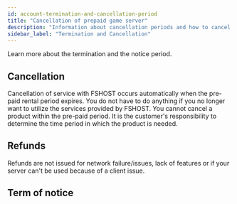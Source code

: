 ```yaml
---
id: account-termination-and-cancellation-period
title: "Cancellation of prepaid game server"
description: "Information about cancellation periods and how to cancel a prepaid server at FSHOST"
sidebar_label: "Termination and Cancellation"
---
```


Learn more about the termination and the notice period.

## Cancellation

Cancellation of service with FSHOST occurs automatically when the pre-paid rental period expires. You do not have to do anything if you no longer want to utilize the services provided by FSHOST. You cannot cancel a product within the pre-paid period. It is the customer's responsibility to determine the time period in which the product is needed.


## Refunds
Refunds are not issued for network failure/issues, lack of features or if your server can't be used because of a client issue.

## Term of notice


